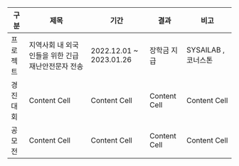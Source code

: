 | 구분  | 제목 | 기간 | 결과 | 비고 |
| ------------- | ------------- | ------------- | ------------- | ------------- |
| 프로젝트  | 지역사회 내 외국인들을 위한 긴급재난안전문자 전송  | 2022.12.01 ~ 2023.01.26  | 장학금 지급  | SYSAILAB , 코너스톤  |
| 경진대회  | Content Cell  | Content Cell  | Content Cell  | Content Cell  |
| 공모전  | Content Cell  | Content Cell  | Content Cell  | Content Cell  |
